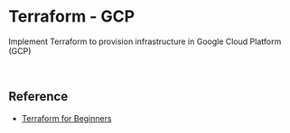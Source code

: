 # Terraform - GCP

Implement Terraform to provision infrastructure in Google Cloud Platform (GCP)

<br />

## Reference

- [Terraform for Beginners](https://www.youtube.com/playlist?list=PL4SGTPmSY0qngs44Ssc0RHO9h4fmZ9JUb)
